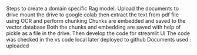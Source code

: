 Steps to create a domain specific Rag model.
Upload the documents to drive
mount the drive to google colab
then extract the text from pdf file using OCR and perform chunking
Chunks are embedded and saved to the vector database
Both the chunks and embedding are saved with help of pickle as a file in the drive.
Then develop the code for streamlit UI
The code was checked in the vs code local later deployed to github
Documents used : uploaded 
